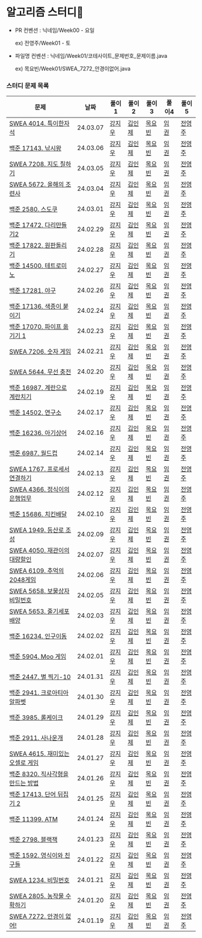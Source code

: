 # 알고리즘 스터디📖
- PR 컨벤션 : 닉네임/Week00 - 요일

    ex) 전영주/Week01 - 토

- 파일명 컨벤션 : 닉네임/Week01/코테사이트_문제번호_문제이름.java

    ex) 목요빈/Week01/SWEA_7272_안경이없어.java


### 스터디 문제 목록
| 문제                                           | 날짜         |풀이1| 풀이2    | 풀이3 | 풀이4 | 풀이5                                                                                                          |
|----------------------------------------------|------------|---|--------|---|---|--------------------------------------------------------------------------------------------------------------|
| [SWEA 4014. 특이한자석](https://swexpertacademy.com/main/code/problem/problemDetail.do?contestProbId=AWIeV9sKkcoDFAVH) | 24.03.07 | [강지우]() | [김인제]() | [목요빈]() | [임 권]() | [전영주]() |
| [백준 17143. 낚시왕](https://www.acmicpc.net/problem/17143) | 24.03.06 | [강지우]() | [김인제]() | [목요빈]() | [임 권]() | [전영주]() |
| [SWEA 7208. 지도 칠하기](https://swexpertacademy.com/main/code/userProblem/userProblemDetail.do?contestProbId=AWlHcsEqf1YDFASG) | 24.03.05 | [강지우]() | [김인제]() | [목요빈]() | [임 권]() | [전영주]() |
| [SWEA 5672. 올해의 조련사](https://swexpertacademy.com/main/code/problem/problemDetail.do?contestProbId=AWXRgX36gSIDFAUo) | 24.03.04 | [강지우]() | [김인제]() | [목요빈]() | [임 권]() | [전영주]() |
| [백준 2580. 스도쿠](https://www.acmicpc.net/problem/2580) | 24.03.01 | [강지우]() | [김인제]() | [목요빈]() | [임 권]() | [전영주]() |
| [백준 17472. 다리만들기2](https://www.acmicpc.net/problem/17472) | 24.02.29 | [강지우]() | [김인제]() | [목요빈]() | [임 권]() | [전영주]() |
| [백준 17822. 원판돌리기](https://www.acmicpc.net/problem/17822) | 24.02.28 | [강지우]() | [김인제]() | [목요빈]() | [임 권]() | [전영주]() |
| [백준 14500. 테트로미노](https://www.acmicpc.net/problem/14500) | 24.02.27 | [강지우]() | [김인제]() | [목요빈]() | [임 권]() | [전영주]() |
| [백준 17281. 야구](https://www.acmicpc.net/problem/17281) | 24.02.26 | [강지우]() | [김인제]() | [목요빈]() | [임 권]() | [전영주]() |
| [백준 17136. 색종이 붙이기](https://www.acmicpc.net/problem/17136) | 24.02.24 | [강지우]() | [김인제]() | [목요빈]() | [임 권]() | [전영주]() |
| [백준 17070. 파이프 옮기기 1](https://www.acmicpc.net/problem/17070) | 24.02.23 | [강지우]() | [김인제]() | [목요빈]() | [임 권]() | [전영주]() |
| [SWEA 7206. 숫자 게임](https://swexpertacademy.com/main/code/userProblem/userProblemDetail.do?contestProbId=AWlGyBQqaEgDFASG) | 24.02.21 | [강지우]() | [김인제]() | [목요빈]() | [임 권]() | [전영주]() |
| [SWEA 5644. 무선 충전](https://swexpertacademy.com/main/code/problem/problemDetail.do?contestProbId=AWXRDL1aeugDFAUo) | 24.02.20 | [강지우]() | [김인제]() | [목요빈]() | [임 권]() | [전영주]() |
| [백준 16987. 계란으로 계란치기](https://www.acmicpc.net/problem/16987) | 24.02.19 | [강지우]() | [김인제]() | [목요빈]() | [임 권]() | [전영주]() |
| [백준 14502. 연구소](https://www.acmicpc.net/problem/14502) | 24.02.17 | [강지우]() | [김인제]() | [목요빈]() | [임 권]() | [전영주]() |
| [백준 16236. 아기상어](https://www.acmicpc.net/problem/16236) | 24.02.16 | [강지우]() | [김인제]() | [목요빈]() | [임 권]() | [전영주]() |
| [백준 6987. 월드컵](https://www.acmicpc.net/problem/6987) | 24.02.14 | [강지우]() | [김인제]() | [목요빈]() | [임 권]() | [전영주]() |
| [SWEA 1767. 프로세서 연결하기](https://swexpertacademy.com/main/code/problem/problemDetail.do?contestProbId=AV4suNtaXFEDFAUf) | 24.02.13 | [강지우]() | [김인제]() | [목요빈]() | [임 권]() | [전영주]() |
| [SWEA 4366. 정식이의 은행업무](https://swexpertacademy.com/main/code/problem/problemDetail.do?contestProbId=AWMeRLz6kC0DFAXd) | 24.02.12 | [강지우]() | [김인제]() | [목요빈]() | [임 권]() | [전영주]() |
| [백준 15686. 치킨배달](https://www.acmicpc.net/problem/15686) | 24.02.10 | [강지우]() | [김인제]() | [목요빈]() | [임 권]() | [전영주]() |
| [SWEA 1949. 등산로 조성](https://swexpertacademy.com/main/code/problem/problemDetail.do?contestProbId=AV5PoOKKAPIDFAUq) | 24.02.09 | [강지우]() | [김인제]() | [목요빈]() | [임 권]() | [전영주]() |
| [SWEA 4050. 재관이의 대량할인](https://swexpertacademy.com/main/code/problem/problemDetail.do?contestProbId=AWIseXoKEUcDFAWN) | 24.02.07 | [강지우]() | [김인제]() | [목요빈]() | [임 권]() | [전영주]() |
| [SWEA 6109. 추억의 2048게임](https://swexpertacademy.com/main/code/problem/problemDetail.do?contestProbId=AWbrg9uabZsDFAWQ) | 24.02.06 | [강지우]() | [김인제]() | [목요빈]() | [임 권]() | [전영주]() |
| [SWEA 5658. 보물상자 비밀번호](https://swexpertacademy.com/main/code/problem/problemDetail.do?contestProbId=AWXRUN9KfZ8DFAUo) | 24.02.05 | [강지우]() | [김인제]() | [목요빈]() | [임 권]() | [전영주]() |
| [SWEA 5653. 줄기세포배양](https://swexpertacademy.com/main/code/problem/problemDetail.do?contestProbId=AWXRJ8EKe48DFAUo) | 24.02.03 | [강지우]() | [김인제]() | [목요빈]() | [임 권]() | [전영주]() |
| [백준 16234. 인구이동](https://www.acmicpc.net/problem/16234) | 24.02.02 | [강지우]() | [김인제]() | [목요빈]() | [임 권]() | [전영주]() |
| [백준 5904. Moo 게임](https://www.acmicpc.net/problem/5904) | 24.02.01 | [강지우]() | [김인제]() | [목요빈]() | [임 권]() | [전영주]() |
| [백준 2447. 별 찍기-10](https://www.acmicpc.net/problem/2447) | 24.01.31 | [강지우]() | [김인제]() | [목요빈]() | [임 권]() | [전영주]() |
| [백준 2941. 크로아티아 알파벳](https://www.acmicpc.net/problem/2941) | 24.01.30 | [강지우]() | [김인제]() | [목요빈]() | [임 권]() | [전영주]() |
| [백준 3985. 롤케이크](https://www.acmicpc.net/problem/3985) | 24.01.29 | [강지우]() | [김인제]() | [목요빈]() | [임 권]() | [전영주]() |
| [백준 2911. 사나운개](https://www.acmicpc.net/problem/2911) | 24.01.28 | [강지우]() | [김인제]() | [목요빈]() | [임 권]() | [전영주]() |
| [SWEA 4615. 재미있는 오셀로 게임]() | 24.01.27 | [강지우]() | [김인제]() | [목요빈]() | [임 권]() | [전영주]() |
| [백준 8320. 직사각형을 만드는 방법](https://www.acmicpc.net/problem/8320) | 24.01.26 | [강지우]() | [김인제]() | [목요빈]() | [임 권]() | [전영주]() |
| [백준 17413. 단어 뒤집기 2](https://www.acmicpc.net/problem/17413) | 24.01.25 | [강지우]() | [김인제]() | [목요빈]() | [임 권]() | [전영주]() |
| [백준 11399. ATM](https://www.acmicpc.net/problem/4013) | 24.01.24 | [강지우]() | [김인제]() | [목요빈]() | [임 권]() | [전영주]() |
| [백준 2798. 블랙잭](https://www.acmicpc.net/problem/2798) | 24.01.23 | [강지우]() | [김인제]() | [목요빈]() | [임 권]() | [전영주]() |
| [백준 1592. 영식이와 친구들](https://www.acmicpc.net/problem/1592) | 24.01.22 | [강지우]() | [김인제]() | [목요빈]() | [임 권]() | [전영주]() |
| [SWEA 1234. 비밀번호](https://swexpertacademy.com/main/code/problem/problemDetail.do?contestProbId=AV14_DEKAJcCFAYD) | 24.01.21 | [강지우]() | [김인제]() | [목요빈]() | [임 권]() | [전영주]() |
| [SWEA 2805. 농작물 수확하기](https://swexpertacademy.com/main/code/problem/problemDetail.do?contestProbId=AV7GLXqKAWYDFAXB) | 24.01.20 | [강지우]() | [김인제]() | [목요빈]() | [임 권]() | [전영주]() |
| [SWEA 7272. 안경이 없어!](https://swexpertacademy.com/main/code/problem/problemDetail.do?contestProbId=AWl0ZQ8qn7UDFAXz) | 24.01.19 | [강지우]() | [김인제]() | [목요빈]() | [임 권]() | [전영주]() |
